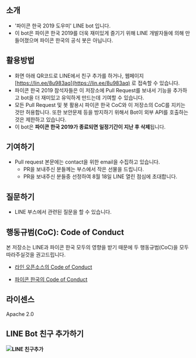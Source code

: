 ## 소개
- '파이콘 한국 2019 도우미' LINE bot 입니다.
- 이 bot은 파이콘 한국 2019를 더욱 재미있게 즐기기 위해 LINE 개발자들에 의해 만들어졌으며 파이콘 한국의 공식 봇은 아닙니다.  

## 활용방법
* 화면 아래 QR코드로 LINE에서 친구 추가를 하거나, 웹페이지 [https://lin.ee/8u983aq](https://lin.ee/8u983aq) 로 접속할 수 있습니다.
* 파이콘 한국 2019 참석자들은 이 저장소에 Pull Request를 보내서 기능을 추가하고 bot을 더 재미있고 유익하게 만드는데 기여할 수 있습니다.
* 모든 Pull Request 및 봇 활용시 파이콘 한국 CoC와 이 저장소의 CoC를 지키는 것만 허용합니다. 또한 보안문제 등을 방지하기 위해서 Bot이 외부 API를 호출하는 것은 제한하고 있습니다.
* 이 bot은 **파이콘 한국 2019가 종료되면 일정기간이 지난 후 삭제**됩니다.

## 기여하기

* Pull request 본문에는 contact을 위한 email을 수집하고 있습니다.
  * PR을 보내주신 분들께는 부스에서 작은 선물을 드립니다.
  * PR을 보내주신 분들중 선정하여 8월 18일 LINE 열린 점심에 초대합니다.

## 질문하기

* LINE 부스에서 관련된 질문을 할 수 있습니다.

## 행동규범(CoC): Code of Conduct 

본 저장소는 LINE과 파이콘 한국 모두의 영향을 받기 때문에 두 행동규범(CoC)을 모두 따라주실것을 권고드립니다. 

* [라인 오픈소스의 Code of Conduct](CONTRIBUTION.md)

* [파이콘 한국의 Code of Conduct](https://www.pycon.kr/coc)

## 라이센스

Apache 2.0



## LINE Bot 친구 추가하기

**![LINE 친구추가](https://qr-official.line.me/sid/M/121dnbqy.png)**